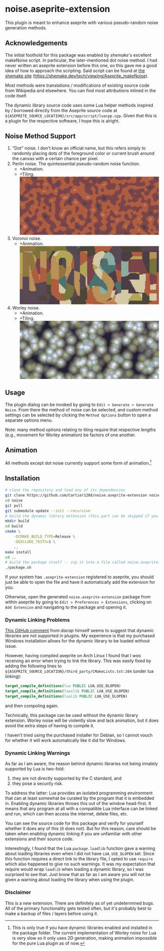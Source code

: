 # noise.aseprite-extension

This plugin is meant to enhance aseprite with various pseudo-random noise generation methods.

## Acknowledgements

The initial foothold for this package was enabled by *shemake*'s excellent makeNoise script. In
particular, the later-mentioned dot noise method. I had never written an aseprite extension before 
this one, so this gave me a good idea of how to approach the scripting. Said script can be found at 
[the shemake site](https://shemake.dev/tech/viewing/Aseprite_makeNoise)
(https://shemake.dev/tech/viewing/Aseprite_makeNoise).

Most methods were translations / modifications of existing source code from Wikipedia and elsewhere. 
You can find most attributions inlined in the code itself.

The dynamic library source code uses some Lua helper methods inspired by / borrowed directly from the 
Aseprite source code at `${ASEPRITE_SOURCE_LOCATION}/src/app/script/luacpp.cpp`. Given that this is
a plugin for the respective software, I hope this is alright.

## Noise Method Support

1. "Dot" noise. I don't know an official name, but this refers simply to randomly placing dots of
   the foreground color or current brush around the canvas with a certain chance per pixel.
2. Perlin noise. The quintessential pseudo-random noise function.
    * +Animation.
    * +Tiling.
    ![Perlin Noise Example](examples/perlin-shortened.gif)
3. Voronoi noise.
    * +Animation.
    ![Voronoi Noise Example](examples/voronoi-shortened.gif)
4. Worley noise.
    * +Animation.
    * +Tiling.
    ![Worley Noise Example](examples/worley-shortened.gif)

## Usage

The plugin dialog can be invoked by going to `Edit > Generate > Generate Noise`. From there the 
method of noise can be selected, and custom method settings can be selected by clicking the `Method
Options` button to open a separate options menu.

Note: many method options relating to tiling require that respective lengths (e.g., movement for
Worley animation) be factors of one another.

## Animation

All methods except dot noise currently support some form of animation.[^1]

[^1]: This is only true if you have dynamic libraries enabled and installed in the package folder.
The current implementation of Worley noise for Lua is very slow so it only uses 2D generation,
making animation impossible for the pure Lua plugin as of now.

## Installation

```bash
# clone the repository and load any of its dependencies
git clone https://github.com/Cartier1288/noise.aseprite-extension noise
cd noise
git pull
git submodule update --init --recursive
# build the dynamic library extension (this part can be skipped if you don't want it)
mkdir build
cd build
cmake \
    -DCMAKE_BUILD_TYPE=Release \
    -DEXCLUDE_TESTS=1 \
    ..
make install
cd ..
# build the package itself -- zip it into a file called noise.aseprite-extension
./package.sh
```

If your system has `.aseprite-extension` registered to aseprite, you should just be able to open the
file and have it automatically add the extension for you.

Otherwise, open the generated `noise.aseprite-extension` package from within aseprite by going to
`Edit > Preferences > Extensions`, clicking on `Add Extension` and navigating to the package and
opening it.

### Dynamic Linking Problems

[This GitHub comment](https://github.com/aseprite/aseprite/issues/2965#issuecomment-1604429397) 
from _dacap_ himself seems to suggest that dynamic libraries are not supported in plugins. My 
experience is that my purchased Windows installation allows for the dynamic library to be loaded 
without issue.

However, having compiled aseprite on Arch Linux I found that I _was_ receiving an error when 
trying to link the library. This was easily fixed by adding the following lines to
`${ASEPRITE_SOURCE_LOCATION}/third_party/CMakeLists.txt:204` (under lua linking):

```cmake
target_compile_definitions(lua PUBLIC LUA_USE_DLOPEN)
target_compile_definitions(lauxlib PUBLIC LUA_USE_DLOPEN)
target_compile_definitions(lualib PUBLIC LUA_USE_DLOPEN)
```
and then compoling again.

Technically, this package can be used without the dynamic library extension. Worley noise will be
violently slow and lack animation, but it does avoid the extra steps of having to compile it.

I haven't tried using the purchased installer for Debian, so I cannot vouch for whether it will work
automatically like it did for Windows.

### Dynamic Linking Warnings

As far as I am aware, the reason behind dynamic libraries not being innately supported by Lua is 
two-fold:
1. they are not directly supported by the C standard, and
2. they pose a security risk.

To address the latter: Lua provides an isolated programming environment that can at least somewhat
be curated by the program that it is embedded in. Enabling dynamic libraries throws this out of the
window head-first. It means that any program at all with a compatible Lua interface can be linked
and run, which can then access the internet, delete files, etc.

You can see the source code for this package and verify for yourself whether it does any of this (it
does not). But for this reason, care should be taken when enabling dynamic linking if you are 
unfamiliar with other extensions and their source code.

Interestingly, I found that the Lua `package.loadlib` function gave a warning about loading
libraries even when I did not have `LUA_USE_DLOPEN` set. Since this function requires a direct link 
to the library file, I opted to use `require` which also happened to give no such warnings. It was 
my expectation that require would wrap `loadlib` when loading a dynamic library, so I was surprised 
to see that. Just know that as far as I am aware you will not be given a warning about loading 
the library when using the plugin.


### Disclaimer

This is a new extension. There are definitely as of yet undetermined bugs. All of the primary 
functionality gets tested often, but it's probably best to make a backup of files / layers before 
using it.